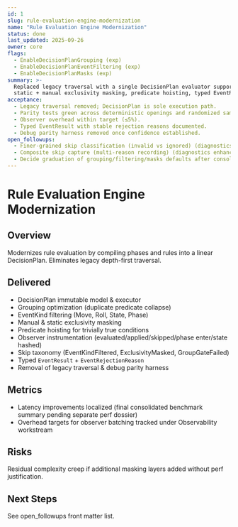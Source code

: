 ```yaml
---
id: 1
slug: rule-evaluation-engine-modernization
name: "Rule Evaluation Engine Modernization"
status: done
last_updated: 2025-09-26
owner: core
flags:
  - EnableDecisionPlanGrouping (exp)
  - EnableDecisionPlanEventFiltering (exp)
  - EnableDecisionPlanMasks (exp)
summary: >-
  Replaced legacy traversal with a single DecisionPlan evaluator supporting grouping, event kind filtering,
  static + manual exclusivity masking, predicate hoisting, typed EventResult, and observer skip taxonomy.
acceptance:
  - Legacy traversal removed; DecisionPlan is sole execution path.
  - Parity tests green across deterministic openings and randomized samples.
  - Observer overhead within target (≤5%).
  - Typed EventResult with stable rejection reasons documented.
  - Debug parity harness removed once confidence established.
open_followups:
  - Finer-grained skip classification (invalid vs ignored) (diagnostics enhancement).
  - Composite skip capture (multi-reason recording) (diagnostics enhancement).
  - Decide graduation of grouping/filtering/masks defaults after consolidated perf audit.
---
```


# Rule Evaluation Engine Modernization

## Overview

Modernizes rule evaluation by compiling phases and rules into a linear DecisionPlan. Eliminates legacy depth-first traversal.

## Delivered

- DecisionPlan immutable model & executor
- Grouping optimization (duplicate predicate collapse)
- EventKind filtering (Move, Roll, State, Phase)
- Manual & static exclusivity masking
- Predicate hoisting for trivially true conditions
- Observer instrumentation (evaluated/applied/skipped/phase enter/state hashed)
- Skip taxonomy (EventKindFiltered, ExclusivityMasked, GroupGateFailed)
- Typed `EventResult` + `EventRejectionReason`
- Removal of legacy traversal & debug parity harness

## Metrics

- Latency improvements localized (final consolidated benchmark summary pending separate perf dossier)
- Overhead targets for observer batching tracked under Observability workstream

## Risks

Residual complexity creep if additional masking layers added without perf justification.

## Next Steps

See open_followups front matter list.
